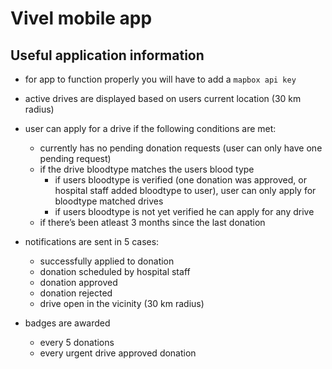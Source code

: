 # Vivel mobile app

## Useful application information

- for app to function properly you will have to add a `mapbox api key`

- active drives are displayed based on users current location (30 km radius)

- user can apply for a drive if the following conditions are met:
    - currently has no pending donation requests (user can only have one pending request)
    - if the drive bloodtype matches the users blood type
        - if users bloodtype is verified (one donation was approved, or hospital staff added bloodtype to user), user can only apply for bloodtype matched drives
        - if users bloodtype is not yet verified he can apply for any drive
    - if there’s been atleast 3 months since the last donation

- notifications are sent in 5 cases:
    - successfully applied to donation
    - donation scheduled by hospital staff
    - donation approved
    - donation rejected
    - drive open in the vicinity (30 km radius)
    
- badges are awarded
    - every 5 donations
    - every urgent drive approved donation
